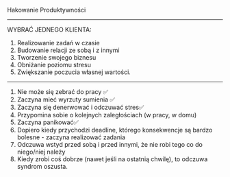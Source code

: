 Hakowanie Produktywności 

---

WYBRAĆ JEDNEGO KLIENTA: 



1. Realizowanie zadań w czasie
2. Budowanie relacji ze sobą i z innymi
3. Tworzenie swojego biznesu
4. Obniżanie poziomu stresu 
5. Zwiększanie poczucia własnej wartości. 

---


1. Nie może się zebrać do pracy ✅
2. Zaczyna mieć wyrzuty sumienia ✅
3. Zaczyna się denerwować i odczuwać stres✅
4. Przypomina sobie o kolejnych zaległościach (w pracy, w domu)
5. Zaczyna panikować✅
6. Dopiero kiedy przychodzi deadline, którego konsekwencje są bardzo bolesne - zaczyna realizować zadania
7. Odczuwa wstyd przed sobą i przed innymi, że nie robi tego co do niego/niej należy
8. Kiedy zrobi coś dobrze (nawet jeśli na ostatnią chwilę), to odczuwa syndrom oszusta.